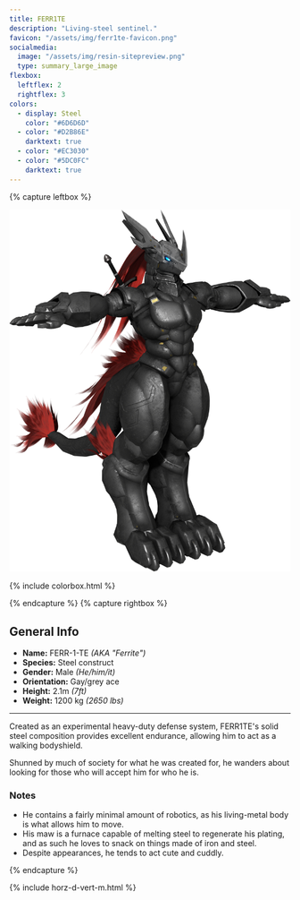```yaml
---
title: FERR1TE
description: "Living-steel sentinel."
favicon: "/assets/img/ferr1te-favicon.png"
socialmedia:
  image: "/assets/img/resin-sitepreview.png"
  type: summary_large_image
flexbox:
  leftflex: 2
  rightflex: 3
colors:
  - display: Steel
    color: "#6D6D6D"
  - color: "#D2B86E"
    darktext: true
  - color: "#EC3030"
  - color: "#5DC0FC"
    darktext: true
---
```


{% capture leftbox %}

[![Refsheet Image](/assets/img/FERR1TE-render3.png)](/assets/img/FERR1TE-render3.png)


{% include colorbox.html %}

{% endcapture %}
{% capture rightbox %}

## General Info
- **Name:** FERR-1-TE *(AKA "Ferrite")*
- **Species:** Steel construct
- **Gender:** Male *(He/him/it)*
- **Orientation:** Gay/grey ace
- **Height:** 2.1m *(7ft)*
- **Weight:** 1200 kg *(2650 lbs)*

---

Created as an experimental heavy-duty defense system, FERR1TE's solid steel composition provides excellent endurance, allowing him to act as a walking bodyshield.

Shunned by much of society for what he was created for, he wanders about looking for those who will accept him for who he is.

### Notes
- He contains a fairly minimal amount of robotics, as his living-metal body is what allows him to move.
- His maw is a furnace capable of melting steel to regenerate his plating, and as such he loves to snack on things made of iron and steel.
- Despite appearances, he tends to act cute and cuddly.

{% endcapture %}

<!-- Turns capture groups into a flex box. Must come after capture groups. -->
{% include horz-d-vert-m.html %}
